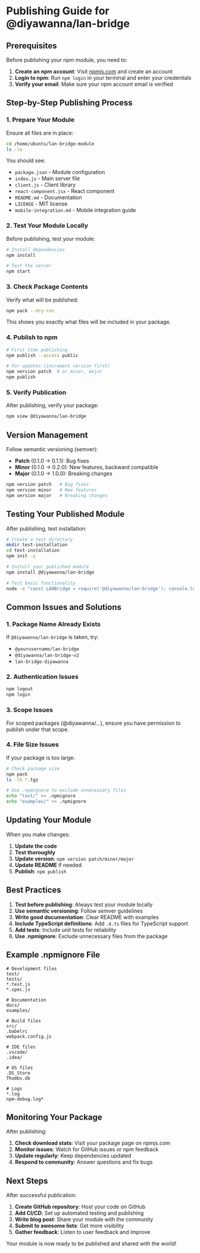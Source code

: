 # Publishing Guide for @diyawanna/lan-bridge

## Prerequisites

Before publishing your npm module, you need to:

1. **Create an npm account**: Visit [npmjs.com](https://www.npmjs.com) and create an account
2. **Login to npm**: Run `npm login` in your terminal and enter your credentials
3. **Verify your email**: Make sure your npm account email is verified

## Step-by-Step Publishing Process

### 1. Prepare Your Module

Ensure all files are in place:
```bash
cd /home/ubuntu/lan-bridge-module
ls -la
```

You should see:
- `package.json` - Module configuration
- `index.js` - Main server file
- `client.js` - Client library
- `react-component.jsx` - React component
- `README.md` - Documentation
- `LICENSE` - MIT license
- `mobile-integration.md` - Mobile integration guide

### 2. Test Your Module Locally

Before publishing, test your module:

```bash
# Install dependencies
npm install

# Test the server
npm start
```

### 3. Check Package Contents

Verify what will be published:
```bash
npm pack --dry-run
```

This shows you exactly what files will be included in your package.

### 4. Publish to npm

```bash
# First time publishing
npm publish --access public

# For updates (increment version first)
npm version patch  # or minor, major
npm publish
```

### 5. Verify Publication

After publishing, verify your package:
```bash
npm view @diyawanna/lan-bridge
```

## Version Management

Follow semantic versioning (semver):
- **Patch** (0.1.0 → 0.1.1): Bug fixes
- **Minor** (0.1.0 → 0.2.0): New features, backward compatible
- **Major** (0.1.0 → 1.0.0): Breaking changes

```bash
npm version patch   # Bug fixes
npm version minor   # New features
npm version major   # Breaking changes
```

## Testing Your Published Module

After publishing, test installation:

```bash
# Create a test directory
mkdir test-installation
cd test-installation
npm init -y

# Install your published module
npm install @diyawanna/lan-bridge

# Test basic functionality
node -e "const LANBridge = require('@diyawanna/lan-bridge'); console.log('Module loaded successfully');"
```

## Common Issues and Solutions

### 1. Package Name Already Exists
If `@diyawanna/lan-bridge` is taken, try:
- `@yourusername/lan-bridge`
- `@diyawanna/lan-bridge-v2`
- `lan-bridge-diyawanna`

### 2. Authentication Issues
```bash
npm logout
npm login
```

### 3. Scope Issues
For scoped packages (@diyawanna/...), ensure you have permission to publish under that scope.

### 4. File Size Issues
If your package is too large:
```bash
# Check package size
npm pack
ls -lh *.tgz

# Use .npmignore to exclude unnecessary files
echo "test/" >> .npmignore
echo "examples/" >> .npmignore
```

## Updating Your Module

When you make changes:

1. **Update the code**
2. **Test thoroughly**
3. **Update version**: `npm version patch/minor/major`
4. **Update README** if needed
5. **Publish**: `npm publish`

## Best Practices

1. **Test before publishing**: Always test your module locally
2. **Use semantic versioning**: Follow semver guidelines
3. **Write good documentation**: Clear README with examples
4. **Include TypeScript definitions**: Add `.d.ts` files for TypeScript support
5. **Add tests**: Include unit tests for reliability
6. **Use .npmignore**: Exclude unnecessary files from the package

## Example .npmignore File

```
# Development files
test/
tests/
*.test.js
*.spec.js

# Documentation
docs/
examples/

# Build files
src/
.babelrc
webpack.config.js

# IDE files
.vscode/
.idea/

# OS files
.DS_Store
Thumbs.db

# Logs
*.log
npm-debug.log*
```

## Monitoring Your Package

After publishing:

1. **Check download stats**: Visit your package page on npmjs.com
2. **Monitor issues**: Watch for GitHub issues or npm feedback
3. **Update regularly**: Keep dependencies updated
4. **Respond to community**: Answer questions and fix bugs

## Next Steps

After successful publication:

1. **Create GitHub repository**: Host your code on GitHub
2. **Add CI/CD**: Set up automated testing and publishing
3. **Write blog post**: Share your module with the community
4. **Submit to awesome lists**: Get more visibility
5. **Gather feedback**: Listen to user feedback and improve

Your module is now ready to be published and shared with the world!

